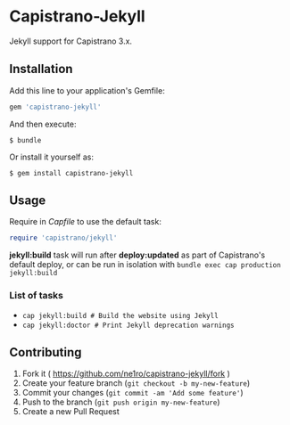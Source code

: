 # Capistrano-Jekyll

Jekyll support for Capistrano 3.x.

## Installation

Add this line to your application's Gemfile:

```ruby
gem 'capistrano-jekyll'
```

And then execute:

    $ bundle

Or install it yourself as:

    $ gem install capistrano-jekyll

## Usage

Require in *Capfile* to use the default task:

```ruby
require 'capistrano/jekyll'
```  
**jekyll:build** task will run after **deploy:updated** as part of Capistrano's default deploy, or can be run in isolation with `bundle exec cap production jekyll:build`

### List of tasks
* `cap jekyll:build # Build the website using Jekyll`
* `cap jekyll:doctor # Print Jekyll deprecation warnings`

## Contributing

1. Fork it ( https://github.com/ne1ro/capistrano-jekyll/fork )
2. Create your feature branch (`git checkout -b my-new-feature`)
3. Commit your changes (`git commit -am 'Add some feature'`)
4. Push to the branch (`git push origin my-new-feature`)
5. Create a new Pull Request
